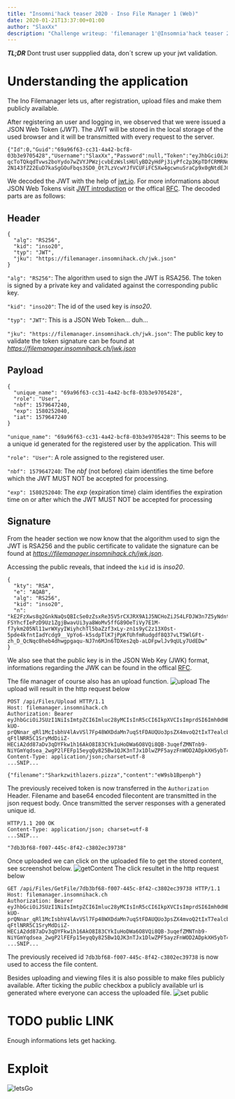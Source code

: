 ```yaml
---
title: "Insomni'hack teaser 2020 - Inso File Manager 1 (Web)"
date: 2020-01-21T13:37:00+01:00
author: "SlaxXx"
description: "Challenge writeup: 'filemanager 1'@Insomnia'hack teaser 2020"
---
```

***TL;DR***
Dont trust user suppplied data, don´t screw up your jwt validation.

# Understanding the application
The Ino Filemanager lets us, after registration, upload files and make them publicly available. 

After registering an user and logging in, we observed that we were issued a JSON Web Token (*JWT*).
The JWT will be stored in the local storage of the used browser and it will be transmitted with every request to the server.

```
{"Id":0,"Guid":"69a96f63-cc31-4a42-bcf8-03b3e9705428","Username":"SlaxXx","Password":null,"Token":"eyJhbGciOiJSUzI1NiIsImtpZCI6Imluc28yMCIsInR5cCI6IkpXVCIsImprdSI6Imh0dHBzOi8vZmlsZW1hbmFnZXIuaW5zb21uaWhhY2suY2gvandrLmpzb24ifQ.eyJ1bmlxdWVfbmFtZSI6IjY5YTk2ZjYzLWNjMzEtNGE0Mi1iY2Y4LTAzYjNlOTcwNTQyOCIsInJvbGUiOiJVc2VyIiwibmJmIjoxNTc5NjQ3MjQwLCJleHAiOjE1ODAyNTIwNDAsImlhdCI6MTU3OTY0NzI0MH0.aqEGHdNOaw-qcToTQkqdTvws2boYydo7wZVYJPWzjcvbEzWslsHUlyBD2yHdPj3iyPfc2p3KpTDfCRMRNoTjSyx7n6s-2N143fZ22EuD7kaSgGOuFbqs3SD0_Ot7LzVcwYJfVCUFiFC5Xw4gcwnuSraCp9x0gNtdEJCzDN5weMvH1qy6bBnm3wGDvfWBxXqho2hAqO5bOAqyBf_jZK0JKUvchQ62jEKMjcK97qBSfEY_RTAwVJYHvyspajvfbep9RWnW0rOqX22FsxHp0uJfK9WUiQFYGMl9Fal3I49qD4Cd42sLZ3ncD0IFepKDSxb5gGhf5fa3ZfPOmwOKTbKsPw","Role":"User"}
```
We decoded the JWT with the help of [jwt.io](https://jwt.io).
For more informations about JSON Web Tokens visit [JWT introduction](https://jwt.io/introduction/) or the offical [RFC](https://tools.ietf.org/html/rfc7519#section-4.1.4).
The decoded parts are as follows:

## Header
```
{
  "alg": "RS256",
  "kid": "inso20",
  "typ": "JWT",
  "jku": "https://filemanager.insomnihack.ch/jwk.json"
}
```
``"alg": "RS256"``: The algorithm used to sign the JWT is RSA256. The token is signed by a private key and validated against the corresponding public key.  

``"kid": "inso20"``: The id of the used key is *inso20*. 

``"typ": "JWT"``: This is a JSON Web Token... duh... 

``"jku": "https://filemanager.insomnihack.ch/jwk.json"``: The public key to validate the token signature can be found at *https://filemanager.insomnihack.ch/jwk.json*

## Payload
```
{
  "unique_name": "69a96f63-cc31-4a42-bcf8-03b3e9705428",
  "role": "User",
  "nbf": 1579647240,
  "exp": 1580252040,
  "iat": 1579647240
}
```
``"unique_name": "69a96f63-cc31-4a42-bcf8-03b3e9705428"``: This seems to be a unique id generated for the registered user by the application. This will 

``"role": "User"``: A role assigned to the registered user. 

``"nbf": 1579647240``: The *nbf* (not before) claim identifies the time before which the JWT MUST NOT be accepted for processing. 

``"exp": 1580252040``: The *exp* (expiration time) claim identifies the expiration time on or after which the JWT MUST NOT be accepted for processing

## Signature
From the header section we now know that the algorithm used to sign the JWT is RSA256 and the public certificate to validate the signature can be found at *https://filemanager.insomnihack.ch/jwk.json*.

Accessing the public reveals, that indeed the ``kid`` id is *inso20*. 

```
{
  "kty": "RSA",
  "e": "AQAB",
  "alg": "RS256",
  "kid": "inso20",
  "n": "kE2FzXws8q2GnkNaQsQBIcSe0zZsxRe35V5rCXJRX9A1J5NCHoZiJS4LFDJW3n7Z5yNdntCKk9L7wYkOAxNiqPQHWuIk4Nyg3ZViZJLbO0fyx3eq-FSYhcfIePzD9Uz1ZgjBwavUi3ya8WoMv5ffG89OeTiVy7E1M-f7ykm205Nl11wrWXyyIWiyhchTl5baZzf3xLy-zn1s9yC2z13XOst-5pde4kfntIadYcdg9__VpYo6-k5sdpTlK7jPpKfUhfmRudgdf8Q37vLT5WlGFt-zh_D_QcNqc0heb4dhwgpgaqu-NJ7n6MJn6TDXes2qb-aLDFpwlJv9qULy7UdEDw"
}
```
We also see that the public key is in the JSON Web Key (JWK) format, informations regarding the JWK can be found in the offical [RFC](https://tools.ietf.org/html/rfc7517). 

The file manager of course also has an upload function.
![upload](/img/upload.jpg)
The upload will result in the http request below
```
POST /api/Files/Upload HTTP/1.1
Host: filemanager.insomnihack.ch
Authorization: Bearer eyJhbGciOiJSUzI1NiIsImtpZCI6Imluc28yMCIsInR5cCI6IkpXVCIsImprdSI6Imh0dHBzOi8vZmlsZW1hbmFnZXIuaW5zb21uaWhhY2suY2gvandrLmpzb24ifQ.eyJ1bmlxdWVfbmFtZSI6IjA4ZWZmMTdhLWNkOWYtNGVhZC04MjcxLTc3Y2VhN2QxZWM1YyIsInJvbGUiOiJVc2VyIiwibmJmIjoxNTc5NjQ5NzkzLCJleHAiOjE1ODAyNTQ1OTMsImlhdCI6MTU3OTY0OTc5M30.ZpZ8UX_UmW7_w4RgGIzIc2FiXtKdDPo-kUO-prQNnar_qRl1McIsbhV4lAvVSl7Fp48WXDdaMn7uqStFDAUQUo3psZX4mvoQ2tIxT7ealcbHQHg3HaM04Na6zaH-qFtlNRR5C1SryMdDiiZ-HECiA2dd87aDv3qDYFkw1h16AkO8I83CYkIuHoDWa6O8VQi8QB-3uqefZMNTnb9-NiYGmYqdsea_2wgP2lFEFp15eyqQy825Bw1QJK3nTJx1DlwZPF5ayzFnWOD2ADpkXH5ybT4Xi5lxXz7g_LoWCn_bg85vuXG05eDMWerU38j3pW9VBuVmyiWuU0PBJeLSbCJodg
Content-Type: application/json;charset=utf-8
...SNIP...

{"filename":"Sharkzwithlazers.pizza","content":"eW9sb1Bpenph"}
```
The previously received token is now transferred in the ``Authorization`` Header.
Filename and base64 encoded filecontent are transmitted in the json request body.
Once transmitted the server responses with a generated unique id.
```
HTTP/1.1 200 OK
Content-Type: application/json; charset=utf-8
...SNIP...

"7db3bf68-f007-445c-8f42-c3802ec39738"
```
Once uploaded we can click on the uploaded file to get the stored content, see screenshot below.
![getContent](/img/getContent.jpg)
The click resultet in the http request below 
```
GET /api/Files/GetFile/7db3bf68-f007-445c-8f42-c3802ec39738 HTTP/1.1
Host: filemanager.insomnihack.ch
Authorization: Bearer eyJhbGciOiJSUzI1NiIsImtpZCI6Imluc28yMCIsInR5cCI6IkpXVCIsImprdSI6Imh0dHBzOi8vZmlsZW1hbmFnZXIuaW5zb21uaWhhY2suY2gvandrLmpzb24ifQ.eyJ1bmlxdWVfbmFtZSI6IjA4ZWZmMTdhLWNkOWYtNGVhZC04MjcxLTc3Y2VhN2QxZWM1YyIsInJvbGUiOiJVc2VyIiwibmJmIjoxNTc5NjQ5NzkzLCJleHAiOjE1ODAyNTQ1OTMsImlhdCI6MTU3OTY0OTc5M30.ZpZ8UX_UmW7_w4RgGIzIc2FiXtKdDPo-kUO-prQNnar_qRl1McIsbhV4lAvVSl7Fp48WXDdaMn7uqStFDAUQUo3psZX4mvoQ2tIxT7ealcbHQHg3HaM04Na6zaH-qFtlNRR5C1SryMdDiiZ-HECiA2dd87aDv3qDYFkw1h16AkO8I83CYkIuHoDWa6O8VQi8QB-3uqefZMNTnb9-NiYGmYqdsea_2wgP2lFEFp15eyqQy825Bw1QJK3nTJx1DlwZPF5ayzFnWOD2ADpkXH5ybT4Xi5lxXz7g_LoWCn_bg85vuXG05eDMWerU38j3pW9VBuVmyiWuU0PBJeLSbCJodg
...SNIP...

```
The previously received id ``7db3bf68-f007-445c-8f42-c3802ec39738`` is now used to access the file content.

Besides uploading and viewing files it is also possible to make files publicly available.
After ticking the *public* checkbox a publicly available url is generated where everyone can access the uploaded file.
![set public](/img/public.jpg)
# TODO public LINK 
Enough informations lets get hacking.

# Exploit
![letsGo](/img/letsgo.png)